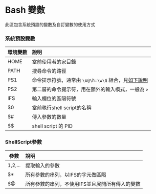 # Bash 變數

此區包含系統預設的變數及自訂變數的使用方式

### 系統預設變數
環境變數 | 說明
--------|:----
HOME    |當前使用者的家目錄
PATH    |搜尋命令的路徑
PS1     |命令提示符號，通常由 `\u@\h:\w\$` 組合，見[如下說明](#shellscricancan-can-shu)
PS2     |第二層的命令提示符，用在額外的輸入模式，一般為 `>`
IFS     |輸入欄位的區隔符號
$0      |當前執行shell script的名稱
$#      |傳入參數的數量
$$      |shell script 的 PID

### ShellScript參數
參數      | 說明
----------|:----
$1,$2,... |提取輸入的參數
$*        |所有參數的串列，以IFS的字元做區隔
$@        |所有參數的串列，不使用IFS並且展開所有傳入的變數